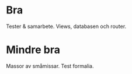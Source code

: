 # Bra
Tester & samarbete. Views, databasen och router.

# Mindre bra
Massor av småmissar. Test formalia.